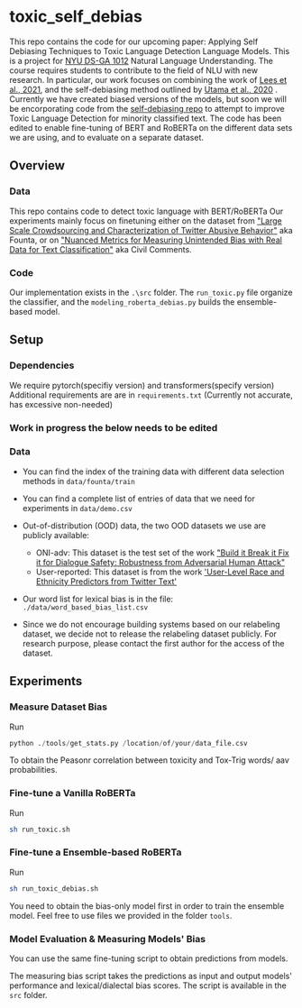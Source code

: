# toxic_self_debias

This repo contains the code for our upcoming paper: Applying Self Debiasing 
Techniques to Toxic Language Detection Language Models. This is a project for
[NYU DS-GA 1012](https://docs.google.com/document/d/e/2PACX-1vRydPvLp9tNw1-45pp6IIl-jppX-tUfu0TQDVXRAiGA3CjIuJzBTzJo7cerQV08K8FqfUOYHBCPAggx/pub)
Natural Language Understanding. The course requires students to contribute to
the field of NLU with new research. In particular, our work focuses on combining
the work of [Lees et al., 2021](https://github.com/XuhuiZhou/Toxic_Debias), and
the self-debiasing method outlined by [Utama et al., 2020](https://arxiv.org/abs/2009.12303)
. Currently we have created biased versions of the models, but soon we will be
encorporating code from the [self-debiasing repo](https://github.com/UKPLab/emnlp2020-debiasing-unknownit)
to attempt to improve Toxic Language Detection for minority classified text.
The code has been edited to enable fine-tuning of BERT and RoBERTa on the different
data sets we are using, and to evaluate on a separate dataset.

<!---
Sara Price, Pavel Gladkevich, David May, Pedro Galarza 2022
-->
## Overview
### Data
This repo contains code to detect toxic language with BERT/RoBERTa
Our experiments mainly focus on finetuning either on the dataset from 
["Large Scale Crowdsourcing and Characterization of Twitter Abusive Behavior"](https://ojs.aaai.org/index.php/ICWSM/article/view/14991) aka Founta, or on
["Nuanced Metrics for Measuring Unintended Bias
with Real Data for Text Classification"](https://arxiv.org/pdf/1903.04561.pdf) aka Civil Comments.



### Code
Our implementation exists in the `.\src` folder. The `run_toxic.py` file
organize the classifier, and the `modeling_roberta_debias.py` builds the
ensemble-based model.

## Setup 

### Dependencies

We require pytorch(specifiy version) and transformers(specify version)
Additional requirements are are in
`requirements.txt` (Currently not accurate, has excessive non-needed)

### Work in progress the below needs to be edited

### Data

* You can find the index of the training data with different data selection
  methods in `data/founta/train`
* You can find a complete list of entries of data that we need for experiments
  in `data/demo.csv`
* Out-of-distribution (OOD) data, the two OOD datasets we use are publicly
  available:
    * ONI-adv: This dataset is the test set of the work ["Build it Break it Fix
it for Dialogue Safety: Robustness from Adversarial Human
Attack"](https://www.aclweb.org/anthology/D19-1461/)
    * User-reported: This dataset is from the work ['User-Level Race and Ethnicity Predictors from Twitter Text'](https://www.aclweb.org/anthology/C18-1130/)

* Our word list for lexical bias is in the file: `./data/word_based_bias_list.csv`
* Since we do not encourage building systems based on our relabeling dataset,
  we decide not to release the relabeling dataset publicly. For research purpose, please
  contact the first author for the access of the dataset.

## Experiments

### Measure Dataset Bias
Run 
```python 
python ./tools/get_stats.py /location/of/your/data_file.csv

```
To obtain the Peasonr correlation between toxicity and Tox-Trig words/ aav
probabilities.

### Fine-tune a Vanilla RoBERTa
Run 
```bash
sh run_toxic.sh 
```

### Fine-tune a Ensemble-based RoBERTa
Run 
```bash
sh run_toxic_debias.sh
```

You need to obtain the bias-only model first in order to train the ensemble
model. Feel free to use files we provided in the folder `tools`.

### Model Evaluation & Measuring Models' Bias

You can use the same fine-tuning script to obtain predictions from models. 

The measuring bias script takes the predictions as input and output models'
performance and lexical/dialectal bias scores. The script is available in the
`src` folder.
